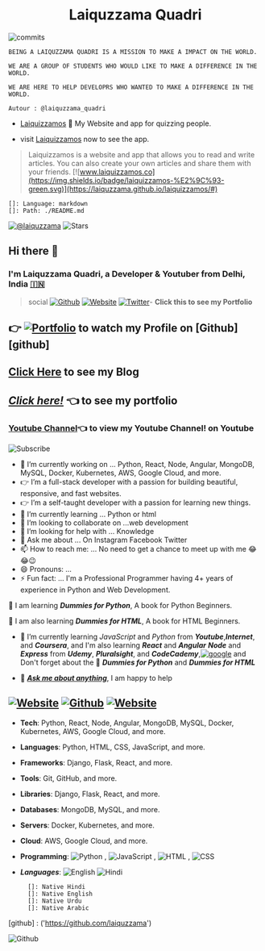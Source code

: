 # <center>Laiquzzama Quadri</center>

![commits](https://img.shields.io/github/commit-activity/y/laiquzzama/laiquzzama?color=0ff00f&label=Last%20commit&logo=github&style=plastic)

    BEING A LAIQUZZAMA QUADRI IS A MISSION TO MAKE A IMPACT ON THE WORLD.
    
    WE ARE A GROUP OF STUDENTS WHO WOULD LIKE TO MAKE A DIFFERENCE IN THE WORLD.

    WE ARE HERE TO HELP DEVELOPRS WHO WANTED TO MAKE A DIFFERENCE IN THE WORLD.

    Autour : @laiquzzama_quadri

- [Laiquizzamos](https://laiquzzama.github.io/laiquizzamos/#)  :newspaper: My Website and app for quizzing people.

- visit [Laiquizzamos](https://laiquzzama.github.io/laiquizzamos/#) now to see the app.

> Laiquizzamos is a website and app that allows you to read and write articles.
> You can also create your own articles and share them with your friends.
[![www.laiquizzamos.co](https://img.shields.io/badge/laiquizzamos-%E2%9C%93-green.svg)](https://laiquzzama.github.io/laiquizzamos/#)

    []: Language: markdown
    []: Path: ./README.md

[![@laiquzzama](https://img.shields.io/github/followers/laiquzzama?label=follow%20me&style=social)](
    https://github.com/laiquzzama)
![Stars](https://img.shields.io/github/stars/laiquzzama/laiquzzama?label=stars&style=social)

## Hi there 👋

### I'm Laiquzzama Quadri, a Developer & Youtuber from Delhi, India [:india:](https://india.gov.in)

> social
[![Github](https://img.shields.io/badge/-Github-222222?style=flat-square&logo=Github&logoColor=white)](https://github.com/laiquzzama)
[![Website](https://img.shields.io/badge/&link=https://laiquzzama.github.io/myportfolio.html/)](https://laiquzzama.github.io/myportfolio/)
[![Twitter](https://img.shields.io/badge/-Twitter-222222?style=flat-square&logo=twitter&logoColor=blur&link=https://twitter.com/sundowndev/)](https://twitter.com/laiquzzama1)- **Click this to see my Portfolio**

## :point_right: [![Portfolio]( https://img.shields.io/badge/New-Web%20Developer-red)](https://github.com/laiquzzama/) to watch my Profile on [Github][github]

## [Click Here](https://laiquzzama.github.io/myBlog/) to see my Blog

## [_**Click here!**_](https://laiquzzama.github.io/myportfolio/) :point_left: to see my portfolio

### [Youtube Channel](https://m.youtube.com/channel/UC7rUIGf7UP_QSa29NXEXU5A):point_left: to view my Youtube Channel! on Youtube

![Subscribe](https://img.shields.io/badge/YouTube%20-Subscribe-Red?style=social&logo=youtube)
<!--
**laiquzzama/laiquzzama** is a ✨ _special_ ✨ repository because its `README.md` (this file) appears on your GitHub profile.

Here are some ideas to get you started: -->

- 🔭 I’m currently working on ... Python, React, Node, Angular, MongoDB, MySQL, Docker, Kubernetes, AWS, Google Cloud, and more.
- :point_right: I’m a full-stack developer with a passion for building beautiful, responsive, and fast websites.
- :point_right: I’m a self-taught developer with a passion for learning new things.
- 🌱 I’m currently learning ... Python or html
- 👯 I’m looking to collaborate on ...web development
- 🤔 I’m looking for help with ... Knowledge
- 💬 Ask me about ... On Instagram Facebook Twitter
- 📫 How to reach me: ... No need to get a chance to meet up with me 😂😂😉
- 😄 Pronouns: ...
- ⚡ Fun fact: ... I'm a Professional Programmer having  4+ years of experience in Python and Web Development.

:blue_book: I am learning _**Dummies for Python**_, A book for Python Beginners.

:book: I am also learning _**Dummies for HTML**_, A book for HTML Beginners.

- 🌱 I’m currently learning _JavaScript_ and _Python_ from _**Youtube**_,**_Internet_**, and _**Coursera**_, and I'm also learning **_React_** and _**Angular**_ _**Node**_ and _**Express**_ from _**Udemy**_, _**Pluralsight**_, and _**CodeCademy**_,[![google](https://img.shields.io/badge/-Website-222222?style=flat-square&logo=Google&logoColor=white)]('https://www.google.com')
 and Don't forget about the :green_book: _**Dummies for Python**_ and _**Dummies for HTML**_

- 💬 _**[Ask me about anything](https://github.com/laiquzzama)**_, I am happy to help

## [![Website](https://img.shields.io/badge/-Website-lime?style=flat&logo=Google&logoColor=red&link=https://laiquzzama.github.io/myportfolio.html)]('https://laiquzzama.github.io/myportfolio') [![Github](https://img.shields.io/badge/-Github-222222?style=flat-square&logo=Github&logoColor=white)][ref] [![Website](https://img.shields.io/badge/-Website-222222?style=flat-square&logo=Google&link=https://laiquzzama.github.io/myportfolio.html/)](https://laiquzzama.github.io/myportfolio.html/)

[ref]: (https://laiquzzama.github.io/myportfolio/)

- **Tech**: Python, React, Node, Angular, MongoDB, MySQL, Docker, Kubernetes, AWS, Google Cloud, and more.
- **Languages**: Python, HTML, CSS, JavaScript, and more.
- **Frameworks**: Django, Flask, React, and more.
- **Tools**: Git, GitHub, and more.
- **Libraries**: Django, Flask, React, and more.
- **Databases**: MongoDB, MySQL, and more.
- **Servers**: Docker, Kubernetes, and more.
- **Cloud**: AWS, Google Cloud, and more.

- **Programming**: ![Python](https://img.shields.io/badge/-Python-333333?style=plastic&logo=python) ,
 ![JavaScript](https://img.shields.io/badge/-JavaScript-33f3f3?style=plastic&logo=javascript) ,
 ![HTML](https://img.shields.io/badge/-HTML-65731F?style=flat&logo=html5) ,
 ![CSS](https://img.shields.io/badge/-css-00000F?style=plastic&logo=css3&logoColor=blue)
- _**Languages**_:
    ![English](https://img.shields.io/badge/-English-ffffff)
    ![Hindi](https://img.shields.io/badge/-Hindi-0000F)

        []: Native Hindi
        []: Native English
        []: Native Urdu
        []: Native Arabic

[github] : ('https://github.com/laiquzzama')

![Github](https://img.shields.io/badge/-Github--222222?label=view%20on%20Gthub&style=flat-square&logo=Github&logoColor=white')
